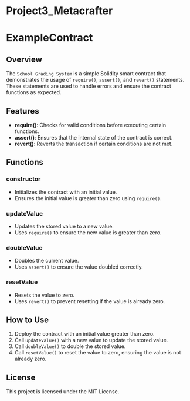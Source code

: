 # Project3_Metacrafter
# ExampleContract

## Overview
The `School Grading System` is a simple Solidity smart contract that demonstrates the usage of `require()`, `assert()`, and `revert()` statements. These statements are used to handle errors and ensure the contract functions as expected.

## Features
- **require()**: Checks for valid conditions before executing certain functions.
- **assert()**: Ensures that the internal state of the contract is correct.
- **revert()**: Reverts the transaction if certain conditions are not met.

## Functions
### constructor
- Initializes the contract with an initial value.
- Ensures the initial value is greater than zero using `require()`.

### updateValue
- Updates the stored value to a new value.
- Uses `require()` to ensure the new value is greater than zero.

### doubleValue
- Doubles the current value.
- Uses `assert()` to ensure the value doubled correctly.

### resetValue
- Resets the value to zero.
- Uses `revert()` to prevent resetting if the value is already zero.

## How to Use
1. Deploy the contract with an initial value greater than zero.
2. Call `updateValue()` with a new value to update the stored value.
3. Call `doubleValue()` to double the stored value.
4. Call `resetValue()` to reset the value to zero, ensuring the value is not already zero.

## License
This project is licensed under the MIT License. 
